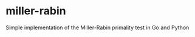 miller-rabin
============

Simple implementation of the Miller-Rabin primality test in Go and Python
